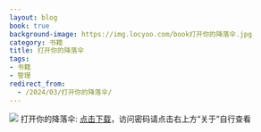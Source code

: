 ```yaml
---
layout: blog
book: true
background-image: https://img.locyoo.com/book打开你的降落伞.jpg
category: 书籍
title: 打开你的降落伞
tags:
- 书籍
- 管理
redirect_from:
  - /2024/03/打开你的降落伞/
---
```

![](https://img.locyoo.com/book打开你的降落伞.jpg)
打开你的降落伞: <a name = "ref1" href="https://url18.ctfile.com/f/50983618-1249911107-1add05?p=3619">点击下载</a>，访问密码请点击右上方“关于”自行查看